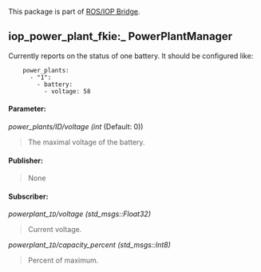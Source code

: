 This package is part of [ROS/IOP Bridge](https://github.com/fkie/iop_core/blob/master/README.md).


## iop_power_plant_fkie:_ PowerPlantManager

Currently reports on the status of one battery. It should be configured like:

```
    power_plants:
      - "1":
        - battery:
          - voltage: 58
```


#### Parameter:

_power_plants/ID/voltage (int_ (Default: 0))

> The maximal voltage of the battery.

#### Publisher:

> None

#### Subscriber:

_powerplant\_`ID`/voltage (std_msgs::Float32)_

> Current voltage.

_powerplant\_`ID`/capacity_percent (std_msgs::Int8)_

> Percent of maximum.
